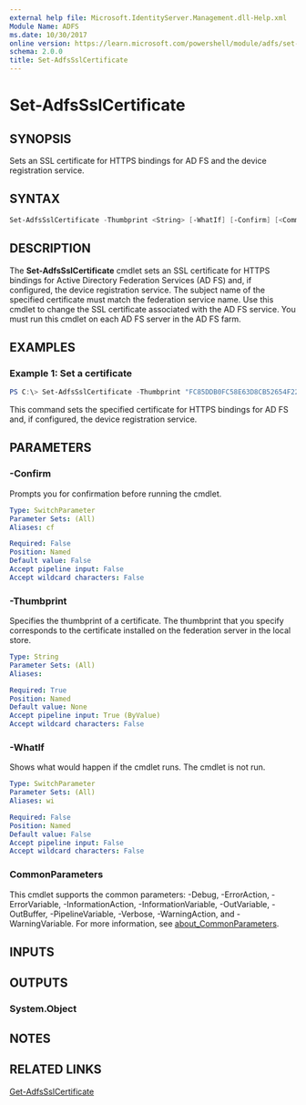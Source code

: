 ```yaml
---
external help file: Microsoft.IdentityServer.Management.dll-Help.xml
Module Name: ADFS
ms.date: 10/30/2017
online version: https://learn.microsoft.com/powershell/module/adfs/set-adfssslcertificate?view=windowsserver2012r2-ps&wt.mc_id=ps-gethelp
schema: 2.0.0
title: Set-AdfsSslCertificate
---
```


# Set-AdfsSslCertificate

## SYNOPSIS
Sets an SSL certificate for HTTPS bindings for AD FS and the device registration service.

## SYNTAX

```powershell
Set-AdfsSslCertificate -Thumbprint <String> [-WhatIf] [-Confirm] [<CommonParameters>]
```

## DESCRIPTION
The **Set-AdfsSslCertificate** cmdlet sets an SSL certificate for HTTPS bindings for Active Directory Federation Services (AD FS) and, if configured, the device registration service.
The subject name of the specified certificate must match the federation service name.
Use this cmdlet to change the SSL certificate associated with the AD FS service.
You must run this cmdlet on each AD FS server in the AD FS farm.

## EXAMPLES

### Example 1: Set a certificate
```powershell
PS C:\> Set-AdfsSslCertificate -Thumbprint "FC85DDB0FC58E63D8CB52654F22E4BE7900FE349"
```

This command sets the specified certificate for HTTPS bindings for AD FS and, if configured, the device registration service.

## PARAMETERS

### -Confirm
Prompts you for confirmation before running the cmdlet.

```yaml
Type: SwitchParameter
Parameter Sets: (All)
Aliases: cf

Required: False
Position: Named
Default value: False
Accept pipeline input: False
Accept wildcard characters: False
```

### -Thumbprint
Specifies the thumbprint of a certificate.
The thumbprint that you specify corresponds to the certificate installed on the federation server in the local store.

```yaml
Type: String
Parameter Sets: (All)
Aliases: 

Required: True
Position: Named
Default value: None
Accept pipeline input: True (ByValue)
Accept wildcard characters: False
```

### -WhatIf
Shows what would happen if the cmdlet runs.
The cmdlet is not run.

```yaml
Type: SwitchParameter
Parameter Sets: (All)
Aliases: wi

Required: False
Position: Named
Default value: False
Accept pipeline input: False
Accept wildcard characters: False
```

### CommonParameters
This cmdlet supports the common parameters: -Debug, -ErrorAction, -ErrorVariable, -InformationAction, -InformationVariable, -OutVariable, -OutBuffer, -PipelineVariable, -Verbose, -WarningAction, and -WarningVariable. For more information, see [about_CommonParameters](https://go.microsoft.com/fwlink/?LinkID=113216).

## INPUTS

## OUTPUTS

### System.Object

## NOTES

## RELATED LINKS

[Get-AdfsSslCertificate](./Get-AdfsSslCertificate.md)

